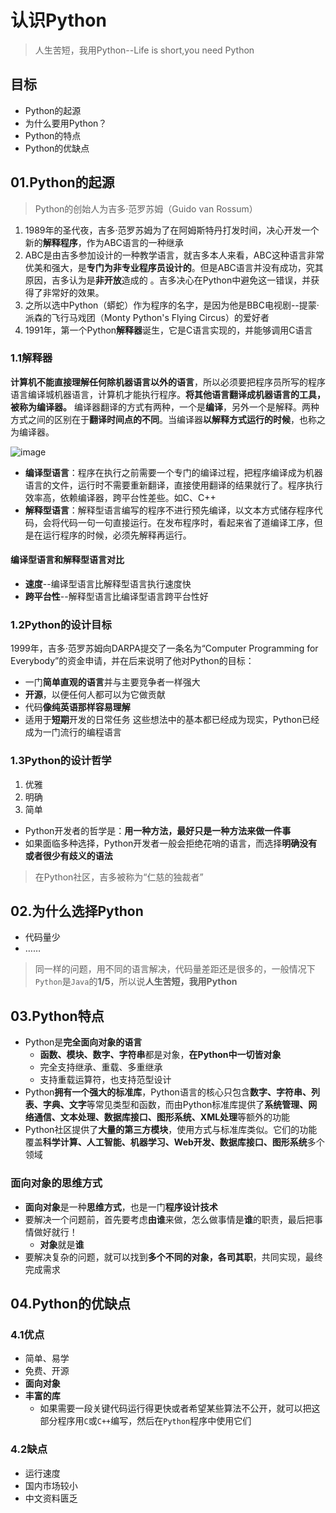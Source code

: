 # 认识Python
> 人生苦短，我用Python--Life is short,you need Python
## 目标
- Python的起源
- 为什么要用Python？
- Python的特点
- Python的优缺点
## 01.Python的起源
> Python的创始人为吉多·范罗苏姆（Guido van Rossum）
1. 1989年的圣代夜，吉多·范罗苏姆为了在阿姆斯特丹打发时间，决心开发一个新的**解释程序**，作为ABC语言的一种继承
2. ABC是由吉多参加设计的一种教学语言，就吉多本人来看，ABC这种语言非常优美和强大，是**专门为非专业程序员设计的**。但是ABC语言并没有成功，究其原因，吉多认为是**非开放**造成的
。吉多决心在Python中避免这一错误，并获得了非常好的效果。
3. 之所以选中Python（蟒蛇）作为程序的名字，是因为他是BBC电视剧--提蒙·派森的飞行马戏团（Monty Python's Flying Circus）的爱好者
4. 1991年，第一个Python**解释器**诞生，它是C语言实现的，并能够调用C语言
### 1.1解释器
**计算机不能直接理解任何除机器语言以外的语言**，所以必须要把程序员所写的程序语言编译城机器语言，计算机才能执行程序。**将其他语言翻译成机器语言的工具，被称为编译器。**
编译器翻译的方式有两种，一个是**编译**，另外一个是解释。两种方式之间的区别在于**翻译时间点的不同**。当编译器**以解释方式运行的时候**，也称之为编译器。

![image](https://user-images.githubusercontent.com/12490550/159665541-ef8fb968-c26c-489c-9dce-e8e92c13f3ae.png)

- **编译型语言**：程序在执行之前需要一个专门的编译过程，把程序编译成为机器语言的文件，运行时不需要重新翻译，直接使用翻译的结果就行了。程序执行效率高，依赖编译器，跨平台性差些。如C、C++
- **解释型语言**：解释型语言编写的程序不进行预先编译，以文本方式储存程序代码，会将代码一句一句直接运行。在发布程序时，看起来省了道编译工序，但是在运行程序的时候，必须先解释再运行。

#### 编译型语言和解释型语言对比
- **速度**--编译型语言比解释型语言执行速度快
- **跨平台性**--解释型语言比编译型语言跨平台性好

### 1.2Python的设计目标
1999年，吉多·范罗苏姆向DARPA提交了一条名为“Computer Programming for Everybody”的资金申请，并在后来说明了他对Python的目标：
- 一门**简单直观的语言**并与主要竞争者一样强大
- **开源**，以便任何人都可以为它做贡献
- 代码**像纯英语那样容易理解**
- 适用于**短期**开发的日常任务
这些想法中的基本都已经成为现实，Python已经成为一门流行的编程语言

### 1.3Python的设计哲学
1. 优雅
2. 明确
3. 简单
- Python开发者的哲学是：**用一种方法，最好只是一种方法来做一件事**
- 如果面临多种选择，Python开发者一般会拒绝花哨的语言，而选择**明确没有或者很少有歧义的语法**
> 在Python社区，吉多被称为“仁慈的独裁者”
## 02.为什么选择Python
- 代码量少
- ……
> 同一样的问题，用不同的语言解决，代码量差距还是很多的，一般情况下`Python`是`Java`的**1/5**，所以说**人生苦短，我用Python**
## 03.Python特点
- Python是**完全面向对象的语言**
	- **函数、模块、数字、字符串**都是对象，**在Python中一切皆对象**
	- 完全支持继承、重载、多重继承
	- 支持重载运算符，也支持范型设计
- Python**拥有一个强大的标准库**，Python语言的核心只包含**数字、字符串、列表、字典、文字**等常见类型和函数，而由Python标准库提供了**系统管理、网络通信、文本处理、数据库接口、图形系统、XML处理**等额外的功能
- Python社区提供了**大量的第三方模块**，使用方式与标准库类似。它们的功能覆盖**科学计算、人工智能、机器学习、Web开发、数据库接口、图形系统**多个领域
### 面向对象的思维方式
- **面向对象**是一种**思维方式**，也是一门**程序设计技术**
- 要解决一个问题前，首先要考虑**由谁**来做，怎么做事情是**谁**的职责，最后把事情做好就行！
	- **对象**就是**谁**
- 要解决复杂的问题，就可以找到**多个不同的对象，各司其职**，共同实现，最终完成需求
## 04.Python的优缺点
### 4.1优点
- 简单、易学
- 免费、开源
- **面向对象**
- **丰富的库**
	- 如果需要一段关键代码运行得更快或者希望某些算法不公开，就可以把这部分程序用`C`或`C++`编写，然后在`Python`程序中使用它们
### 4.2缺点
- 运行速度
- 国内市场较小
- 中文资料匮乏
